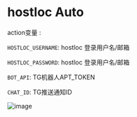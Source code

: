#   hostloc Auto
action变量 :

`HOSTLOC_USERNAME`: hostloc 登录用户名/邮箱

`HOSTLOC_PASSWORD`: hostloc 登录用户名/邮箱

`BOT_API`: TG机器人APT_TOKEN

`CHAT_ID`: TG推送通知ID

![image](https://user-images.githubusercontent.com/60499235/165674273-9771a1d0-afc2-4d17-89b2-28098c6d4e9d.png)
